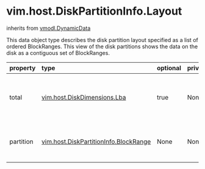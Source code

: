 vim.host.DiskPartitionInfo.Layout
=================================
inherits from [vmodl.DynamicData](docs/vmodl.DynamicData.md)


This data object type describes the disk partition layout    specified as a list of ordered BlockRanges.  This   view of the disk partitions shows the data on the disk as a contiguous   set of BlockRanges.

| property | type | optional | priv | desc |
|:---------|:-----|:---------|:-----|:-----|
| total | [vim.host.DiskDimensions.Lba](vim.host.DiskDimensions.Lba.md "vim.host.DiskDimensions.Lba") | true | None | Total number of blocks on a disk. |
| partition | [vim.host.DiskPartitionInfo.BlockRange](vim.host.DiskPartitionInfo.BlockRange.md "vim.host.DiskPartitionInfo.BlockRange") | None | None | List of block ranges on the disk. |



